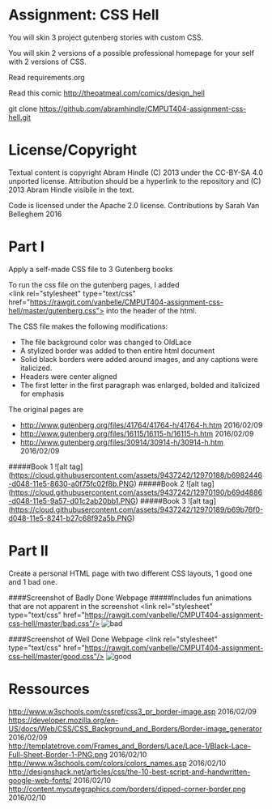 Assignment: CSS Hell
====================

You will skin 3 project gutenberg stories with custom CSS.

You will skin 2 versions of a possible professional homepage for your
self with 2 versions of CSS.

Read requirements.org

Read this comic http://theoatmeal.com/comics/design_hell

git clone https://github.com/abramhindle/CMPUT404-assignment-css-hell.git

License/Copyright
=================

Textual content is copyright Abram Hindle (C) 2013 under the CC-BY-SA
4.0 unported license. Attribution should be a hyperlink to the
repository and (C) 2013 Abram Hindle visibile in the text.

Code is licensed under the Apache 2.0 license.
Contributions by Sarah Van Belleghem 2016

Part I
=================
Apply a self-made CSS file to 3 Gutenberg books

To run the css file on the gutenberg pages, I added  
\<link rel="stylesheet" type="text/css" href="https://rawgit.com/vanbelle/CMPUT404-assignment-css-hell/master/gutenberg.css"></link>
into the header of the html.  
 
The CSS file makes the following modifications:  
 - The file background color was changed to OldLace
 - A stylized border was added to then entire html document
 - Solid black borders were added around images, and any captions were italicized.
 - Headers were center aligned
 - The first letter in the first paragraph was enlarged, bolded and italicized for emphasis

The original pages are
 - http://www.gutenberg.org/files/41764/41764-h/41764-h.htm  2016/02/09  
 - http://www.gutenberg.org/files/16115/16115-h/16115-h.htm  2016/02/09  
 - http://www.gutenberg.org/files/30914/30914-h/30914-h.htm  2016/02/09   

#####Book 1
![alt tag] (https://cloud.githubusercontent.com/assets/9437242/12970188/b6982446-d048-11e5-8630-a0f75fc02f8b.PNG)
#####Book 2
![alt tag] (https://cloud.githubusercontent.com/assets/9437242/12970190/b69d4886-d048-11e5-9a57-d01c2ab20bb1.PNG)
#####Book 3 
![alt tag] (https://cloud.githubusercontent.com/assets/9437242/12970189/b69b76f0-d048-11e5-8241-b27c68f92a5b.PNG)

Part II
=================
Create a personal HTML page with two different CSS layouts, 1 good one and 1 bad one.

####Screenshot of Badly Done Webpage
#####Includes fun animations that are not apparent in the screenshot
\<link rel="stylesheet" type="text/css" href="https://rawgit.com/vanbelle/CMPUT404-assignment-css-hell/master/bad.css"/>
![bad](https://cloud.githubusercontent.com/assets/9437242/13020886/12cc830e-d195-11e5-882a-3a327b1ddb5b.png)

####Screenshot of Well Done Webpage
\<link rel="stylesheet" type="text/css" href="https://rawgit.com/vanbelle/CMPUT404-assignment-css-hell/master/good.css"/>
![good](https://cloud.githubusercontent.com/assets/9437242/13020869/fbddb578-d194-11e5-87b2-fffbe06e90e4.png)

 
Ressources
=================
http://www.w3schools.com/cssref/css3_pr_border-image.asp 2016/02/09   
https://developer.mozilla.org/en-US/docs/Web/CSS/CSS_Background_and_Borders/Border-image_generator 2016/02/09  
http://templatetrove.com/Frames_and_Borders/Lace/Lace-1/Black-Lace-Full-Sheet-Border-1-PNG.png  2016/02/10  
http://www.w3schools.com/colors/colors_names.asp  2016/02/10  
http://designshack.net/articles/css/the-10-best-script-and-handwritten-google-web-fonts/  2016/02/10  
http://content.mycutegraphics.com/borders/dipped-corner-border.png  2016/02/10
